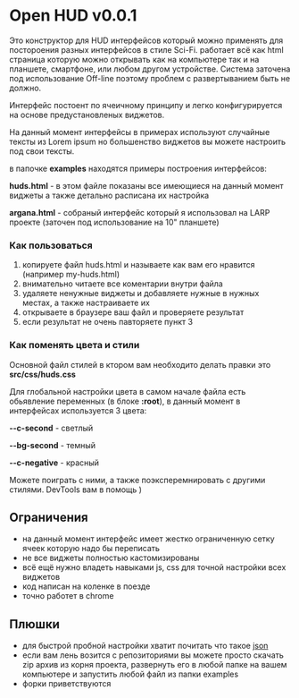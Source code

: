 # Open HUD v0.0.1
Это конструктор для HUD интерфейсов который можно применять для постороения разных интерфейсов в стиле Sci-Fi. работает всё как html страница которую можно открывать как на компьютере так и на планшете, смартфоне, или любом другом устройстве. 
Система заточена под использование Off-line поэтому проблем с развертыванием быть не должно.

Интерфейс постоент по ячеичному принципу и легко конфигурируется на основе предустановленых виджетов. 

На данный момент интерфейсы в примерах используют случайные тексты из Lorem ipsum но большенство виджетов вы можете настроить под свои тексты.

в папочке **examples** находятся примеры построения интерфейсов:

**huds.html** - в этом файле показаны все имеющиеся на данный момент виджеты а также детально расписана их настройка

**argana.html** - собраный интерфейс который я использовал на LARP проекте (заточен под использование на 10" планшете)

### Как пользоваться
1. копируете файл huds.html и называете как вам его нравится (например my-huds.html)
2. внимательно читаете все коментарии внутри файла
3. удаляете ненужные виджеты и добавляете нужные в нужных местах, а также настраиваете их
4. открываете в браузере ваш файл и проверяете результат
5. если результат не очень павторяете пункт 3

### Как поменять цвета и стили
Основной файл стилей в ктором вам необходито делать правки это **src/css/huds.css**

Для глобальной настройки цвета в самом начале файла есть обьявление переменных (в блоке **:root**), в данный момент в интерфейсах используется 3 цвета:

**--c-second** - светлый

**--bg-second** - темный

**--c-negative** - красный

Можете поиграть с ними, а также поэксперемнировать с другими стилями. 
DevTools вам в помощь )
## Ограничения
- на данный момент интерфейс имеет жестко ограниченную сетку ячеек которую надо бы переписать
- не все виджеты полностью кастомизированы
- всё ещё нужно владеть навыками js, css для точной настройки всех виджетов
- код написан на коленке в поезде
- точно работет в chrome 

## Плюшки
- для быстрой пробной настройки хватит почитать что такое [json](https://ru.wikipedia.org/wiki/JSON "json")
- если вам лень возится с репозиториями вы можете просто скачать zip архив из корня проекта, развернуть его в любой папке на вашем компьютере и запустить любой файл из папки examples
- форки приветствуются
